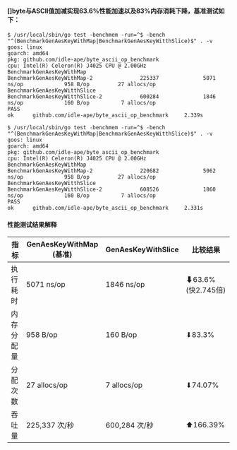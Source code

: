 #### []byte与ASCII值加减实现63.6%性能加速以及83%内存消耗下降，基准测试如下：
```
$ /usr/local/sbin/go test -benchmem -run=^$ -bench "^(BenchmarkGenAesKeyWithMap|BenchmarkGenAesKeyWitthSlice)$" . -v
goos: linux
goarch: amd64
pkg: github.com/idle-ape/byte_ascii_op_benchmark
cpu: Intel(R) Celeron(R) J4025 CPU @ 2.00GHz
BenchmarkGenAesKeyWithMap
BenchmarkGenAesKeyWithMap-2               225337              5071 ns/op             958 B/op         27 allocs/op
BenchmarkGenAesKeyWitthSlice
BenchmarkGenAesKeyWitthSlice-2            600284              1846 ns/op             160 B/op          7 allocs/op
PASS
ok      github.com/idle-ape/byte_ascii_op_benchmark     2.339s
```

```
$ /usr/local/sbin/go test -benchmem -run=^$ -bench "^(BenchmarkGenAesKeyWithMap|BenchmarkGenAesKeyWitthSlice)$" . -v
goos: linux
goarch: amd64
pkg: github.com/idle-ape/byte_ascii_op_benchmark
cpu: Intel(R) Celeron(R) J4025 CPU @ 2.00GHz
BenchmarkGenAesKeyWithMap
BenchmarkGenAesKeyWithMap-2               220682              5062 ns/op             958 B/op         27 allocs/op
BenchmarkGenAesKeyWitthSlice
BenchmarkGenAesKeyWitthSlice-2            608526              1860 ns/op             160 B/op          7 allocs/op
PASS
ok      github.com/idle-ape/byte_ascii_op_benchmark     2.331s
```

#### 性能测试结果解释
| 指标          | GenAesKeyWithMap (基准) | GenAesKeyWithSlice | 比较结果                 |
|---------------|-----------------------|---------------------|------------------------|
| 执行耗时      | 5071 ns/op            | 1846 ns/op            | ⬇63.6% (快2.745倍)   |
| 内存分配量    | 958 B/op              | 160 B/op              | ⬇83.3%                |
| 分配次数      | 27 allocs/op          | 7 allocs/op           | ⬇74.07%               |
| 吞吐量        | 225,337 次/秒         | 600,284 次/秒         | ⬆166.39%               |